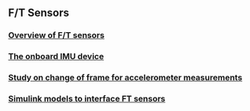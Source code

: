 ## F/T Sensors

### [Overview of F/T sensors](./ft_sensors.md)

### [The onboard IMU device](./ft_onboard_imu.md)

### [Study on change of frame for accelerometer measurements](./change_of_frame_accelerometer.md)

### [Simulink models to interface FT sensors](https://github.com/icub-tech-iit/ft-sensors-simulink)
